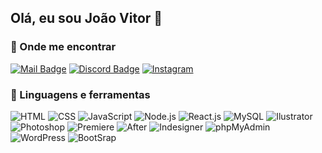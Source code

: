 ## Olá, eu sou João Vitor 👾

### 🔎 Onde me encontrar

[![Mail Badge](https://img.shields.io/badge/_jv0488598@gmail.com_-b1295b?style=flat-square&labelColor=b1295b&logo=gmail&logoColor=fff)](mailto:jv0488598@gmail.com)
[![Discord Badge](https://img.shields.io/badge/_jootave_-b1295b?style=flat-square&labelColor=b1295b&logo=discord&logoColor=fff)](https://discordapp.com/users/399906363486240770/)
[![Instagram](https://img.shields.io/badge/joaovitorkc_-b1295b?style=flat-square&labelColor=b1295b&logo=Instagram&logoColor=fff)](https://www.instagram.com/joaovitork.c/)

### 🚀 Linguagens e ferramentas

![HTML](https://img.shields.io/badge/-HTML-E34F26?style=flat-square&logo=HTML5&logoColor=white)
![CSS](https://img.shields.io/badge/-CSS-1572B6?style=flat-square&logo=css3&logoColor=white)
![JavaScript](https://img.shields.io/badge/-JavaScript-F7DF1E?style=flat-square&logo=Javascript&logoColor=black)
![Node.js](https://img.shields.io/badge/-Node.js-339933?style=flat-square&logo=Node.js&logoColor=white)
![React.js](https://img.shields.io/badge/-React.js-61DAFB?style=flat-square&logo=React&logoColor=white)
![MySQL](https://img.shields.io/badge/-MySQL-4479A1?style=flat-square&logo=MySQL&logoColor=white)
![Ilustrator](https://img.shields.io/badge/-AdobeIllustrator-FF9A00?style=flat-square&logo=adobeillustrator&logoColor=white)
![Photoshop](https://img.shields.io/badge/-AdobePhotoshop-31A8FF?style=flat-square&logo=adobephotoshop&logoColor=white)
![Premiere](https://img.shields.io/badge/-AdobePremierePro-9999FF?style=flat-square&logo=adobepremierepro&logoColor=white)
![After](https://img.shields.io/badge/-AdobeAfterEffects-9999FF?style=flat-square&logo=adobeaftereffects&logoColor=white)
![Indesigner](https://img.shields.io/badge/-AdobeIndesign-FF3366?style=flat-square&logo=adobeindesign&logoColor=white)
![phpMyAdmin](https://img.shields.io/badge/-phpMyAdmin-6C78AF?style=flat-square&logo=phpmyadmin&logoColor=white)
![WordPress](https://img.shields.io/badge/-WordPress-21759B?style=flat-square&logo=wordpress&logoColor=white)
![BootSrap](https://img.shields.io/badge/-BootStrap-7952B3?style=flat-square&logo=bootstrap&logoColor=white)
